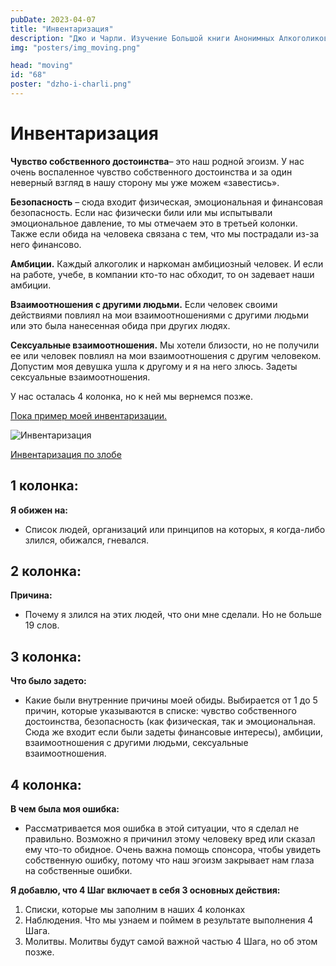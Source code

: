 ```yaml
---
pubDate: 2023-04-07
title: "Инвентаризация"
description: "Джо и Чарли. Изучение Большой книги Анонимных Алкоголиков.  (067)"
img: "posters/img_moving.png"

head: "moving"
id: "68"
poster: "dzho-i-charli.png"
---
```


# Инвентаризация

**Чувство собственного достоинства**– это наш родной эгоизм. У нас очень воспаленное чувство собственного достоинства и за один неверный взгляд в нашу сторону мы уже можем «завестись».

**Безопасность** – сюда входит физическая, эмоциональная и финансовая безопасность. Если нас физически били или мы испытывали эмоциональное давление, то мы отмечаем это в третьей колонки. Также если обида на человека связана с тем, что мы пострадали из-за него финансово.

**Амбиции.** Каждый алкоголик и наркоман амбициозный человек. И если на работе, учебе, в компании кто-то нас обходит, то он задевает наши амбиции.

**Взаимоотношения с другими людьми.** Если человек своими действиями повлиял на мои взаимоотношениями с другими людьми или это была нанесенная обида при других людях.

**Сексуальные взаимоотношения.** Мы хотели близости, но не получили ее или человек повлиял на мои взаимоотношения с другим человеком. Допустим моя девушка ушла к другому и я на него злюсь. Задеты сексуальные взаимоотношения.

У нас осталась 4 колонка, но к ней мы вернемся позже.

<u>Пока пример моей инвентаризации.</u>

<picture>
  <source srcset="/in_post/4step-1-small.png" media="(max-width: 800px)">
  <img src="/in_post/4step-1.png" alt="Инвентаризация">
</picture>

<u>Инвентаризация по злобе</u>

## 1 колонка:

**Я обижен на:**

- Список людей, организаций или принципов на которых, я когда-либо злился, обижался, гневался.

## 2 колонка:

**Причина:**

- Почему я злился на этих людей, что они мне сделали. Но не больше 19 слов.

## 3 колонка:

**Что было задето:**

- Какие были внутренние причины моей обиды. Выбирается от 1 до 5 причин, которые указываются в списке: чувство собственного достоинства, безопасность (как физическая, так и эмоциональная. Сюда же входит если были задеты финансовые интересы), амбиции, взаимоотношения с другими людьми, сексуальные взаимоотношения.

## 4 колонка:

**В чем была моя ошибка:**

- Рассматривается моя ошибка в этой ситуации, что я сделал не правильно. Возможно я причинил этому человеку вред или сказал ему что-то обидное. Очень важна помощь спонсора, чтобы увидеть собственную ошибку, потому что наш эгоизм закрывает нам глаза на собственные ошибки.

**Я добавлю, что 4 Шаг включает в себя 3 основных действия:**

1. Списки, которые мы заполним в наших 4 колонках
2. Наблюдения. Что мы узнаем и поймем в результате выполнения 4 Шага.
3. Молитвы. Молитвы будут самой важной частью 4 Шага, но об этом позже.
